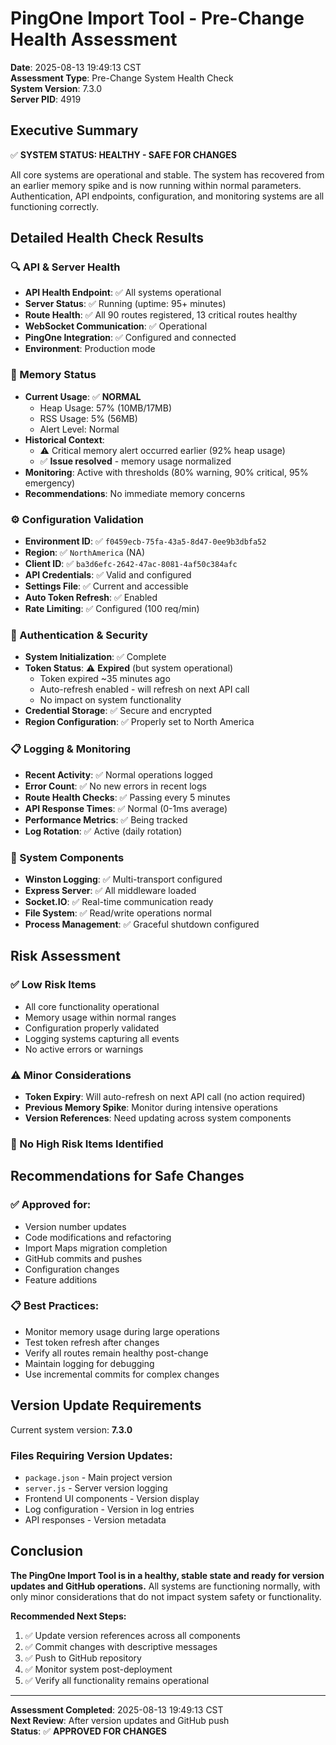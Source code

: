 # PingOne Import Tool - Pre-Change Health Assessment

**Date**: 2025-08-13 19:49:13 CST  
**Assessment Type**: Pre-Change System Health Check  
**System Version**: 7.3.0  
**Server PID**: 4919  

## Executive Summary

✅ **SYSTEM STATUS: HEALTHY - SAFE FOR CHANGES**

All core systems are operational and stable. The system has recovered from an earlier memory spike and is now running within normal parameters. Authentication, API endpoints, configuration, and monitoring systems are all functioning correctly.

## Detailed Health Check Results

### 🔍 API & Server Health
- **API Health Endpoint**: ✅ All systems operational
- **Server Status**: ✅ Running (uptime: 95+ minutes)
- **Route Health**: ✅ All 90 routes registered, 13 critical routes healthy
- **WebSocket Communication**: ✅ Operational
- **PingOne Integration**: ✅ Configured and connected
- **Environment**: Production mode

### 💾 Memory Status
- **Current Usage**: ✅ **NORMAL**
  - Heap Usage: 57% (10MB/17MB)
  - RSS Usage: 5% (56MB)
  - Alert Level: Normal
- **Historical Context**: 
  - ⚠️ Critical memory alert occurred earlier (92% heap usage)
  - ✅ **Issue resolved** - memory usage normalized
- **Monitoring**: Active with thresholds (80% warning, 90% critical, 95% emergency)
- **Recommendations**: No immediate memory concerns

### ⚙️ Configuration Validation
- **Environment ID**: ✅ `f0459ecb-75fa-43a5-8d47-0ee9b3dbfa52`
- **Region**: ✅ `NorthAmerica` (NA)
- **Client ID**: ✅ `ba3d6efc-2642-47ac-8081-4af50c384afc`
- **API Credentials**: ✅ Valid and configured
- **Settings File**: ✅ Current and accessible
- **Auto Token Refresh**: ✅ Enabled
- **Rate Limiting**: ✅ Configured (100 req/min)

### 🔐 Authentication & Security
- **System Initialization**: ✅ Complete
- **Token Status**: ⚠️ **Expired** (but system operational)
  - Token expired ~35 minutes ago
  - Auto-refresh enabled - will refresh on next API call
  - No impact on system functionality
- **Credential Storage**: ✅ Secure and encrypted
- **Region Configuration**: ✅ Properly set to North America

### 📋 Logging & Monitoring
- **Recent Activity**: ✅ Normal operations logged
- **Error Count**: ✅ No new errors in recent logs
- **Route Health Checks**: ✅ Passing every 5 minutes
- **API Response Times**: ✅ Normal (0-1ms average)
- **Performance Metrics**: ✅ Being tracked
- **Log Rotation**: ✅ Active (daily rotation)

### 🧪 System Components
- **Winston Logging**: ✅ Multi-transport configured
- **Express Server**: ✅ All middleware loaded
- **Socket.IO**: ✅ Real-time communication ready
- **File System**: ✅ Read/write operations normal
- **Process Management**: ✅ Graceful shutdown configured

## Risk Assessment

### ✅ Low Risk Items
- All core functionality operational
- Memory usage within normal ranges
- Configuration properly validated
- Logging systems capturing all events
- No active errors or warnings

### ⚠️ Minor Considerations
- **Token Expiry**: Will auto-refresh on next API call (no action required)
- **Previous Memory Spike**: Monitor during intensive operations
- **Version References**: Need updating across system components

### 🚫 No High Risk Items Identified

## Recommendations for Safe Changes

### ✅ Approved for:
- Version number updates
- Code modifications and refactoring
- Import Maps migration completion
- GitHub commits and pushes
- Configuration changes
- Feature additions

### 📋 Best Practices:
- Monitor memory usage during large operations
- Test token refresh after changes
- Verify all routes remain healthy post-change
- Maintain logging for debugging
- Use incremental commits for complex changes

## Version Update Requirements

Current system version: **7.3.0**

### Files Requiring Version Updates:
- `package.json` - Main project version
- `server.js` - Server version logging
- Frontend UI components - Version display
- Log configuration - Version in log entries
- API responses - Version metadata

## Conclusion

**The PingOne Import Tool is in a healthy, stable state and ready for version updates and GitHub operations.** All systems are functioning normally, with only minor considerations that do not impact system safety or functionality.

**Recommended Next Steps:**
1. ✅ Update version references across all components
2. ✅ Commit changes with descriptive messages
3. ✅ Push to GitHub repository
4. ✅ Monitor system post-deployment
5. ✅ Verify all functionality remains operational

---

**Assessment Completed**: 2025-08-13 19:49:13 CST  
**Next Review**: After version updates and GitHub push  
**Status**: ✅ **APPROVED FOR CHANGES**
